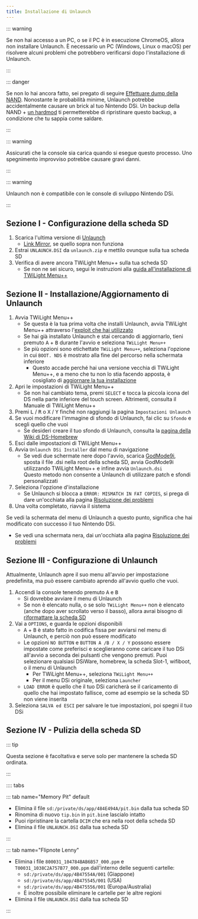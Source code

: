 ```yaml
---
title: Installazione di Unlaunch
---
```


::: warning

Se non hai accesso a un PC, o se il PC è in esecuzione ChromeOS, allora non installare Unlaunch. È necessario un PC (Windows, Linux o macOS) per risolvere alcuni problemi che potrebbero verificarsi dopo l'installazione di Unlaunch.

:::

::: danger

Se non lo hai ancora fatto, sei pregato di seguire [Effettuare dump della NAND](dumping-nand.html). Nonostante le probabilità minime, Unlaunch potrebbe accidentalmente causare un brick al tuo Nintendo DSi. Un backup della NAND + [un hardmod](https://wiki.ds-homebrew.com/ds-index/hardmod) ti permetterebbe di ripristinare questo backup, a condizione che tu sappia come saldare.

:::

::: warning

Assicurati che la console sia carica quando si esegue questo processo. Uno spegnimento improvviso potrebbe causare gravi danni.

:::

::: warning

Unlaunch non è compatibile con le console di sviluppo Nintendo DSi.

:::

## Sezione I - Configurazione della scheda SD

1. Scarica l'ultima versione di [Unlaunch](https://problemkaputt.de/unlaunch.zip)
    - [Link Mirror](https://web.archive.org/web/20201112031436/https://problemkaputt.de/unlaunch.zip), se quello sopra non funziona
1. Estrai `UNLAUNCH.DSI` da `unlaunch.zip` e mettilo ovunque sulla tua scheda SD
1. Verifica di avere ancora TWiLight Menu++ sulla tua scheda SD
    - Se non ne sei sicuro, segui le instruzioni alla [guida all'installazione di TWiLight Menu++](https://wiki.ds-homebrew.com/twilightmenu/installing-dsi)

## Sezione II - Installazione/Aggiornamento di Unlaunch

1. Avvia TWiLight Menu++
    - Se questa è la tua prima volta che installi Unlaunch, avvia TWiLight Menu++ attraverso l'[exploit che hai utilizzato](launching-the-exploit.html)
    - Se hai già installato Unlaunch e stai cercando di aggiornarlo, tieni premuto <kbd class="face">A</kbd> + <kbd class="face">B</kbd> durante l'avvio e seleziona `TWiLight Menu++`
    - Se più opzioni sono etichettate `TWiLight Menu++`, seleziona l'opzione in cui `BOOT. NDS` è mostrato alla fine del percorso nella schermata inferiore
      - Questo accade perché hai una versione vecchia di TWiLight Menu++, e a meno che tu non lo stia facendo apposta, è cosigliato di [aggiornare la tua installazione](https://wiki.ds-homebrew.com/twilightmenu/updating-dsi)
1. Apri le impostazioni di TWiLight Menu++
    - Se non hai cambiato tema, premi `SELECT` e tocca la piccola icona del DS nella parte inferiore del touch screen. Altrimenti, consulta il Manuale di TWiLight Menu++
1. Premi <kbd class="l">L</kbd> / <kbd class="r">R</kbd> o <kbd class="face">X</kbd> / <kbd class="face">Y</kbd> finché non raggiungi la pagina `Impostazioni Unlaunch`
1. Se vuoi modificare l'immagine di sfondo di Unlaunch, fai clic su `Sfondo` e scegli quello che vuoi
    - Se desideri creare il tuo sfondo di Unlaunch, consulta la [pagina della Wiki di DS-Homebrew](https://wiki.ds-homebrew.com/twilightmenu/custom-unlaunch-backgrounds)
1. Esci dalle impostazioni di TWiLight Menu++
1. Avvia `Unlaunch DSi Installer` dal menu di navigazione
    - Se vedi due schermate nere dopo l'avvio, scarica [GodMode9i](https://github.com/DS-Homebrew/GodMode9i/releases), sposta il file .dsi nella root della scheda SD, avvia GodMode9i utilizzando TWiLight Menu++ e infine avvia `Unlaunch.dsi`    
      Questo metodo non consente a Unlaunch di utilizzare patch e sfondi personalizzati
1. Seleziona l'opzione d'installazione
    - Se Unlaunch si blocca a `ERROR: MISMATCH IN FAT COPIES`, si prega di dare un'occhiata alla pagina [Risoluzione dei problemi](troubleshooting.html)
1. Una volta completato, riavvia il sistema

Se vedi la schermata del menu di Unlaunch a questo punto, significa che hai modificato con successo il tuo Nintendo DSi.
- Se vedi una schermata nera, dai un'occhiata alla pagina [Risoluzione dei problemi](troubleshooting.html)

## Sezione III - Configurazione di Unlaunch

Attualmente, Unlaunch apre il suo menu all'avvio per impostazione predefinita, ma può essere cambiato aprendo all'avvio quello che vuoi.

1. Accendi la console tenendo premuto <kbd class="face">A</kbd> e <kbd class="face">B</kbd>
    - Si dovrebbe avviare il menu di Unlaunch
    - Se non è elencato nulla, o se solo `TWiLight Menu++` non è elencato (anche dopo aver scrollato verso il basso), allora avrai bisogno di [riformattare la scheda SD](sd-card-setup.html)
1. Vai a `OPTIONS`, e guarda le opzioni disponibili
    - <kbd class="face">A</kbd> + <kbd class="face">B</kbd> è stato fatto in codifica fissa per avviarsi nel menu di Unlaunch, e perciò non può essere modificato
    - Le opzioni `NO BUTTON` e `BUTTON A /B / X / Y` possono essere impostate come preferisci e sceglieranno come caricare il tuo DSi all'avvio a seconda dei pulsanti che vengono premuti. Puoi selezionare qualsiasi DSiWare, homebrew, la scheda Slot-1, wifiboot, o il menu di Unlaunch
      - Per TWiLight Menu++, seleziona  `TWiLight Menu++`
      - Per il menu DSi originale, seleziona `Launcher`
    - `LOAD ERROR` è quello che il tuo DSi caricherà se il caricamento di quello che hai impostato fallisce, come ad esempio se la scheda SD non viene inserita
1. Seleziona `SALVA ed ESCI` per salvare le tue impostazioni, poi spegni il tuo DSi

## Sezione IV - Pulizia della scheda SD

::: tip

Questa sezione è facoltativa e serve solo per mantenere la scheda SD ordinata.

:::

:::: tabs

::: tab name="Memory Pit" default

- Elimina il file `sd:/private/ds/app/484E494A/pit.bin` dalla tua scheda SD
- Rinomina di nuovo `tip.bin` in `pit.bin`e lascialo intatto
- Puoi ripristinare la cartella `DCIM` che era nella root della scheda SD
- Elimina il file `UNLAUNCH.DSI` dalla tua scheda SD

:::

::: tab name="Flipnote Lenny"

- Elimina i file `800031_104784BAB6B57_000.ppm` e `T00031_1038C2A757B77_000.ppm` dall'interno delle seguenti cartelle:
    - `sd:/private/ds/app/4B47554A/001` (Giappone)
    - `sd:/private/ds/app/4B475545/001` (USA)
    - `sd:/private/ds/app/4B475556/001` (Europa/Australia)
    - È inoltre possibile eliminare le cartelle per le altre regioni
- Elimina il file `UNLAUNCH.DSI` dalla tua scheda SD

:::
